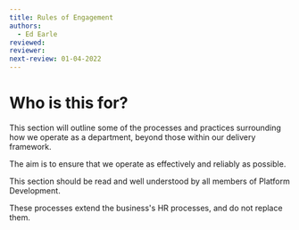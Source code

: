 ```yaml
---
title: Rules of Engagement
authors: 
  - Ed Earle
reviewed: 
reviewer:
next-review: 01-04-2022
---
```


# Who is this for?
This section will outline some of the processes and practices surrounding how we operate as a department, beyond those within our delivery framework. 

The aim is to ensure that we operate as effectively and reliably as possible.

This section should be read and well understood by all members of Platform Development.

These processes extend the business's HR processes, and do not replace them.

